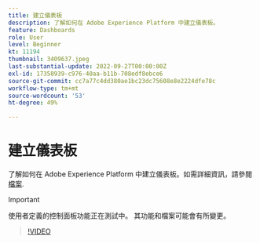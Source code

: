 ```yaml
---
title: 建立儀表板
description: 了解如何在 Adobe Experience Platform 中建立儀表板。
feature: Dashboards
role: User
level: Beginner
kt: 11194
thumbnail: 3409637.jpeg
last-substantial-update: 2022-09-27T00:00:00Z
exl-id: 17358939-c976-40aa-b11b-708edf8ebce6
source-git-commit: cc7a77c4dd380ae1bc23dc75608e8e2224dfe78c
workflow-type: tm+mt
source-wordcount: '53'
ht-degree: 49%

---
```


# 建立儀表板

了解如何在 Adobe Experience Platform 中建立儀表板。如需詳細資訊，請參閱 [檔案](https://experienceleague.adobe.com/docs/experience-platform/dashboards/user-defined-dashboards.html).

>[!IMPORTANT]
>
>使用者定義的控制面板功能正在測試中。 其功能和檔案可能會有所變更。

>[!VIDEO](https://video.tv.adobe.com/v/3409637/?quality=12&learn=on)
